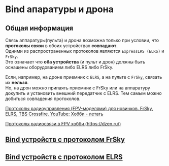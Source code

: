 # Bind апаратуры и дрона

## Общая информация
Связь аппаратуры(пульта) и дрона возможна только при условии, что **протоколы связи** в обоих устройствах **совпадают**.  
Одними из распространенных протоколов являются `ExpressLRS (ELRS)` и `FrSky`.  
Это означает что **оба устройства** (и пульт и дрон) должны быть оснащены оборудованием либо ELRS либо FrSky.  

Если, например, на дроне приемник с `ELRS`, а на пульте с `FrSky`, связать их **нельзя**.  
Но, на дрон можно припаять приемник с FrSky или на аппаратуру докупить и установить внешний передатчик с ELRS. Тем самым можно добиться совпадения протоколов.

[Протоколы радиоуправления (FPV-моделями) для новичков. FrSky, ELRS, TBS Crossfire. YouTube: Хобби - летать](https://www.youtube.com/watch?v=hLoyoHPImGc)

[Протоколы радиосвязи в FPV хобби (https://dzen.ru/)](https://dzen.ru/a/ZiLBSqVdQClE3k75)

## [Bind устройств с протоколом FrSky](15_Протокол_FrSky.md)

## [Bind устройств с протоколом ELRS](17_Протокол_ELRS.md)
